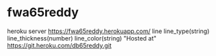 # fwa65reddy
heroku server https://fwa65reddy.herokuapp.com/
line
line_type(string) line_thickness(number) line_color(string)
"Hosted at" https://git.heroku.com/db65reddy.git
